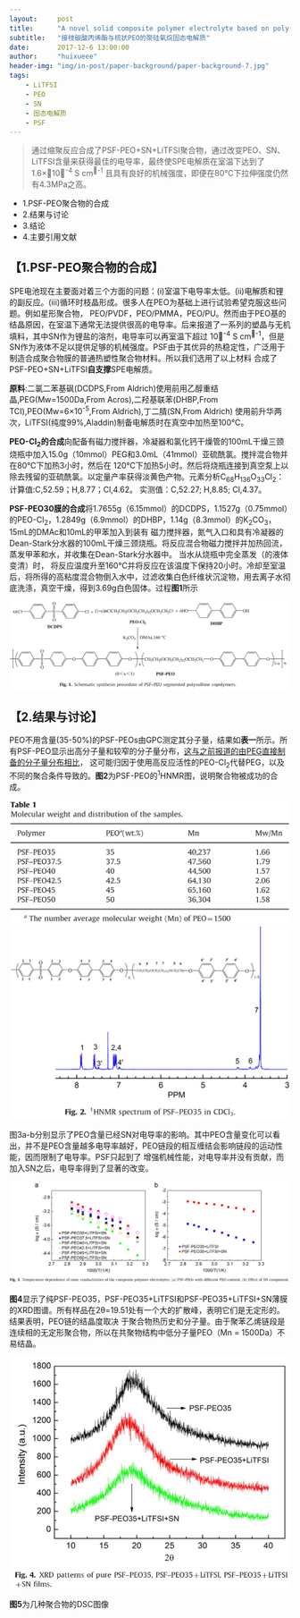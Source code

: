 ```yaml
---
layout:     post
title:      "A novel solid composite polymer electrolyte based on poly(ethylene oxide)segmented polysulfone copolymers for rechargeable lithium batteries"
subtitle:   "接枝碳酸丙烯酯与梳状PEO的聚硅氧烷固态电解质"
date:       2017-12-6 13:00:00
author:     "huixueee"
header-img: "img/in-post/paper-background/paper-background-7.jpg"
tags:
    - LiTFSI
    - PEO
    - SN
    - 固态电解质
    - PSF
---
```


> 通过缩聚反应合成了PSF-PEO+SN+LiTFSI聚合物，通过改变PEO、SN、LiTFSI含量来获得最佳的电导率，最终使SPE电解质在室温下达到了1.6×10<sup>-4</sup> S cm<sup>-1</sup>
且具有良好的机械强度，即便在80℃下拉伸强度仍然有4.3MPa之高。

* 1.PSF-PEO聚合物的合成
* 2.结果与讨论
* 3.结论
* 4.主要引用文献

## 【1.PSF-PEO聚合物的合成】
SPE电池现在主要面对着三个方面的问题：(i)室温下电导率太低。(ii)电解质和锂的副反应。(iii)循环时枝晶形成。很多人在PEO为基础上进行试验希望克服这些问题。例如星形聚合物，
PEO/PVDF，PEO/PMMA，PEO/PU。然而由于PEO基的结晶原因，在室温下通常无法提供很高的电导率。后来报道了一系列的塑晶与无机填料，其中SN作为锂盐的溶剂，电导率可以再室温下超过
10<sup>-4</sup> S cm<sup>-1</sup>，但是SN作为液体不足以提供足够的机械强度。PSF由于其优异的热稳定性，广泛用于制造合成聚合物膜的普通热塑性聚合物材料。所以我们选用了以上材料
合成了PSF-PEO+SN+LiTFSI**自支撑**SPE电解质。

**原料**:二氯二苯基砜(DCDPS,From Aldrich)使用前用乙醇重结晶,PEG(Mw=1500Da,From Acros),二羟基联苯(DHBP,From TCI),PEO(Mw=6×10<sup>-5</sup>,From Aldrich),丁二腈(SN,From Aldrich)
使用前升华两次，LiTFSI(纯度99%,Aladdin)制备电解质时在真空中加热至100℃。

**PEO-Cl<sub>2</sub>的合成**向配备有磁力搅拌器，冷凝器和氯化钙干燥管的100mL干燥三颈烧瓶中加入15.0g（10mmol）PEG和3.0mL（41mmol）亚硫酰氯。搅拌混合物并在80℃下加热3小时，然后在
120℃下加热5小时。然后将烧瓶连接到真空泵上以除去残留的亚硫酰氯。以定量产率获得淡黄色产物。元素分析C<sub>68</sub>H<sub>136</sub>O<sub>33</sub>Cl<sub>2</sub>：计算值:C,52.59；H,8.77；Cl,4.62。
实测值：C,52.27; H,8.85; Cl,4.37。

**PSF-PEO30膜的合成**将1.7655g（6.15mmol）的DCDPS，1.1527g（0.75mmol）的PEO-Cl<sub>2</sub>，1.2849g（6.9mmol）的DHBP，1.14g（8.3mmol）的K<sub>2</sub>CO<sub>3</sub>，15mL的DMAc和10mL的甲苯加入到装有
磁力搅拌器，氮气入口和具有冷凝器的Dean-Stark分水器的100mL干燥三颈烧瓶。将反应混合物磁力搅拌并加热回流，蒸发甲苯和水，并收集在Dean-Stark分水器中。 当水从烧瓶中完全蒸发（的液体变清）时，
将反应温度升至160℃并将反应在该温度下保持20小时。冷却至室温后，将所得的高粘度混合物倒入水中，过滤收集白色纤维状沉淀物，用去离子水彻底洗涤，真空干燥，得到3.69g白色固体。过程**图1**所示

![img](/img/in-post/post-7/post-1.jpg)

## 【2.结果与讨论】
PEO不用含量(35-50%)的PSF-PEOs由GPC测定其分子量，结果如**表一**所示。所有PSF-PEO显示出高分子量和较窄的分子量分布，[这与之前报道的由PEG直接制备的分子量分布相比](http://www.sciencedirect.com/science/article/pii/S0142961299002379)，
这可能归因于使用高反应活性的PEO-Cl<sub>2</sub>代替PEG，以及不同的聚合条件导致的。**图2**为PSF-PEO的<SUP>1</SUP>HNMR图，说明聚合物被成功的合成。

![img](/img/in-post/post-7/post-2.jpg)
![img](/img/in-post/post-7/post-3.jpg)

图3a-b分别显示了PEO含量已经SN对电导率的影响。其中PEO含量变化可以看出，并不是PEO含量越多电导率越好，PEO链段的相互缠结会影响链段的运动性能，因而限制了电导率。PSF只起到了
增强机械性能，对电导率并没有贡献，而加入SN之后，电导率得到了显著的改变。

![img](/img/in-post/post-7/post-4.jpg)

**图4**显示了纯PSF-PEO35，PSF-PEO35+LiTFSI和PSF-PEO35+LiTFSI+SN薄膜的XRD图谱。所有样品在2θ=19.51处有一个大的扩散峰，表明它们是无定形的。结果表明，PEO链的结晶度取决
于聚合物热历史和分子量。由于聚苯乙烯链段是连续相的无定形聚合物，所以在共聚物结构中低分子量PEO（Mn = 1500Da）不易结晶。

![img](/img/in-post/post-7/post-5.jpg)

**图5**为几种聚合物的DSC图像